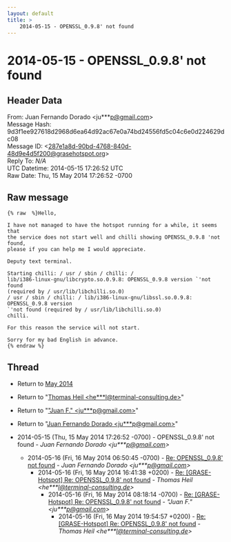 ```yaml
---
layout: default
title: >
    2014-05-15 - OPENSSL_0.9.8' not found
---
```


# 2014-05-15 - OPENSSL_0.9.8' not found

## Header Data

From: Juan Fernando Dorado \<ju***p@gmail.com\><br>
Message Hash: 9d3f1ee927618d2968d6ea64d92ac67e0a74bd24556fd5c04c6e0d224629dc08<br>
Message ID: \<287e1a8d-90bd-4768-840d-48d9e4d5f200@grasehotspot.org\><br>
Reply To: _N/A_<br>
UTC Datetime: 2014-05-15 17:26:52 UTC<br>
Raw Date: Thu, 15 May 2014 17:26:52 -0700<br>

## Raw message

```
{% raw  %}Hello, 

I have not managed to have the hotspot running for a while, it seems that 
the service does not start well and chilli showing OPENSSL_0.9.8 'not found, 
please if you can help me I would appreciate. 

Deputy text terminal. 

Starting chilli: / usr / sbin / chilli: / 
lib/i386-linux-gnu/libcrypto.so.0.9.8: OPENSSL_0.9.8 version `'not found 
(required by / usr/lib/libchilli.so.0) 
/ usr / sbin / chilli: / lib/i386-linux-gnu/libssl.so.0.9.8: OPENSSL_0.9.8 version 
`'not found (required by / usr/lib/libchilli.so.0) 
chilli. 

For this reason the service will not start. 

Sorry for my bad English in advance.
{% endraw %}
```

## Thread

+ Return to [May 2014](/archive/2014/05)

+ Return to "[Thomas Heil <he***l<span>@</span>terminal-consulting.de>](/authors/he___l_at_terminalconsulting_de)"
+ Return to "["Juan F." <ju***p<span>@</span>gmail.com>](/authors/ju___p_at_gmail_com)"
+ Return to "[Juan Fernando Dorado <ju***p<span>@</span>gmail.com>](/authors/ju___p_at_gmail_com)"

+ 2014-05-15 (Thu, 15 May 2014 17:26:52 -0700) - OPENSSL_0.9.8' not found - _Juan Fernando Dorado \<ju***p@gmail.com\>_
  + 2014-05-16 (Fri, 16 May 2014 06:50:45 -0700) - [Re: OPENSSL_0.9.8' not found](/archive/2014/05/a53b3ea440854b5ac8fec20090f0063f5e93b969a08bd7f47b9d1000080f7587) - _Juan Fernando Dorado \<ju***p@gmail.com\>_
    + 2014-05-16 (Fri, 16 May 2014 16:41:38 +0200) - [Re: [GRASE-Hotspot] Re: OPENSSL_0.9.8' not found](/archive/2014/05/89c3fc1e35397d3272141228d5962f08d549dabc28f50f1a69959298b0c80c0b) - _Thomas Heil \<he***l@terminal-consulting.de\>_
      + 2014-05-16 (Fri, 16 May 2014 08:18:14 -0700) - [Re: [GRASE-Hotspot] Re: OPENSSL_0.9.8' not found](/archive/2014/05/af336475115db2ce177f85f571ba2f288836678f13fddc281a8e7a962d10b5b0) - _"Juan F." \<ju***p@gmail.com\>_
        + 2014-05-16 (Fri, 16 May 2014 19:54:57 +0200) - [Re: [GRASE-Hotspot] Re: OPENSSL_0.9.8' not found](/archive/2014/05/233964aa0b30e417953cd7205f4b71b0cede44214fc5daee33200b35bbe54aee) - _Thomas Heil \<he***l@terminal-consulting.de\>_

